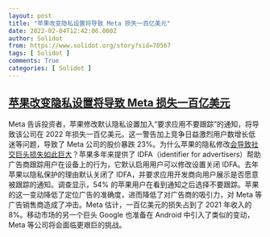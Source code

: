 ```yaml
---
layout: post
title: "苹果改变隐私设置将导致 Meta 损失一百亿美元"
date: 2022-02-04T12:42:06.000Z
author: Solidot
from: https://www.solidot.org/story?sid=70567
tags: [ Solidot ]
comments: True
categories: [ Solidot ]
---
```

<!--1643978526000-->
[苹果改变隐私设置将导致 Meta 损失一百亿美元](https://www.solidot.org/story?sid=70567)
------

<div>
Meta 告诉投资者，苹果修改默认隐私设置加入“要求应用不要跟踪”的通知，将导致该公司在 2022 年损失一百亿美元。这一警告加上竞争日益激烈用户数增长低迷等问题，导致了 Meta 公司的股价暴跌 23%。为什么苹果的隐私修改<a href="https://www.economist.com/the-economist-explains/2022/02/03/how-apples-privacy-push-cost-meta-10bn" target="_blank">会导致社交巨头损失如此巨大</a>？苹果多年来提供了 IDFA（identifier for advertisers）帮助广告商跟踪用户在设备上的行为，它默认启用用户可以修改设置关闭 IDFA。去年苹果以隐私保护的理由默认关闭了 IDFA，并要求应用开发商向用户展示是否愿意被跟踪的通知。调查显示，54% 的苹果用户在看到通知之后选择不要跟踪。苹果的这一变动降低了定位广告的准确度，进而降低了对广告商的吸引力，对 Meta 等广告销售商造成了冲击。Meta 估计，一百亿美元的损失占到了 2021 年收入的 8%。移动市场的另一个巨头 Google 也准备在 Android 中引入了类似的变动，Meta 等公司将会面临更艰巨的挑战。<br>
</div>
